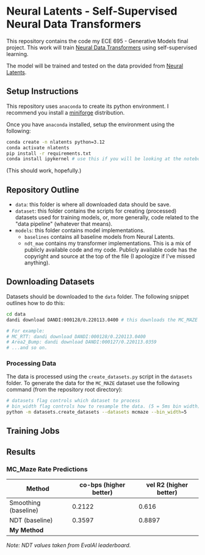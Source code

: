 # Neural Latents - Self-Supervised Neural Data Transformers
This repository contains the code my ECE 695 - Generative Models final project.
This work will train [Neural Data Transformers](https://arxiv.org/abs/2108.01210) using self-supervised learning. 

The model will be trained and tested on the data provided from [Neural Latents](https://neurallatents.github.io/).

## Setup Instructions
This repository uses `anaconda` to create its python environment. 
I recommend you install a [miniforge](https://conda-forge.org/miniforge/) distribution.

Once you have `anaconda` installed, setup the environment using the following:
```sh
conda create -n nlatents python=3.12
conda activate nlatents
pip install -r requirements.txt
conda install ipykernel # use this if you will be looking at the notebooks.
```

(This should work, hopefully.)

## Repository Outline
- `data`: this folder is where all downloaded data should be save. 
- `dataset`: this folder contains the scripts for creating (processed) datasets used for training models, or, more generally, code related to the "data pipeline" (whatever that means).
- `models`: this folder contains model implementations. 
    - `baselines` contains all baseline models from Neural Latents.
    - `ndt_mae` contains my transformer implementations. This is a mix of publicly available code and my code. Publicly available code has the copyright and source at the top of the file (I apologize if I've missed anything).

## Downloading Datasets
Datasets should be downloaded to the `data` folder. The following snippet outlines how to do this:
```sh 
cd data
dandi download DANDI:000128/0.220113.0400 # this downloads the MC_MAZE dataset, change the argument to download another one.

# For example: 
# MC_RTT: dandi download DANDI:000128/0.220113.0400
# Area2_Bump: dandi download DANDI:000127/0.220113.0359
# ...and so on.
```

### Processing Data
The data is processed using the `create_datasets.py` script in the `datasets` folder. 
To generate the data for the `MC_MAZE` dataset use the following command (from the repository root directory):
```sh
# datasets flag controls which dataset to process
# bin_width flag controls how to resample the data. (5 = 5ms bin width)
python -m datasets.create_datasets --datasets mcmaze --bin_width=5
```


## Training Jobs

## Results
### MC_Maze Rate Predictions
| Method               	| co-bps (higher better)	| vel R2 (higher better)	|
|----------------------	|--------	|--------	|
| Smoothing (baseline) 	| 0.2122 	| 0.616  	|
| NDT (baseline)       	| 0.3597 	| 0.8897 	|
| **My Method**        	|        	|        	|

*Note: NDT values taken from EvalAI leaderboard.*